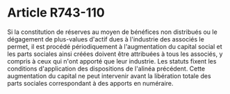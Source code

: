 # Article R743-110

Si la constitution de réserves au moyen de bénéfices non distribués ou le dégagement de plus-values d'actif dues à l'industrie des associés le permet, il est procédé périodiquement à l'augmentation du capital social et les parts sociales ainsi créées doivent être attribuées à tous les associés, y compris à ceux qui n'ont apporté que leur industrie.   Les statuts fixent les conditions d'application des dispositions de l'alinéa précédent.   Cette augmentation du capital ne peut intervenir avant la libération totale des parts sociales correspondant à des apports en numéraire.